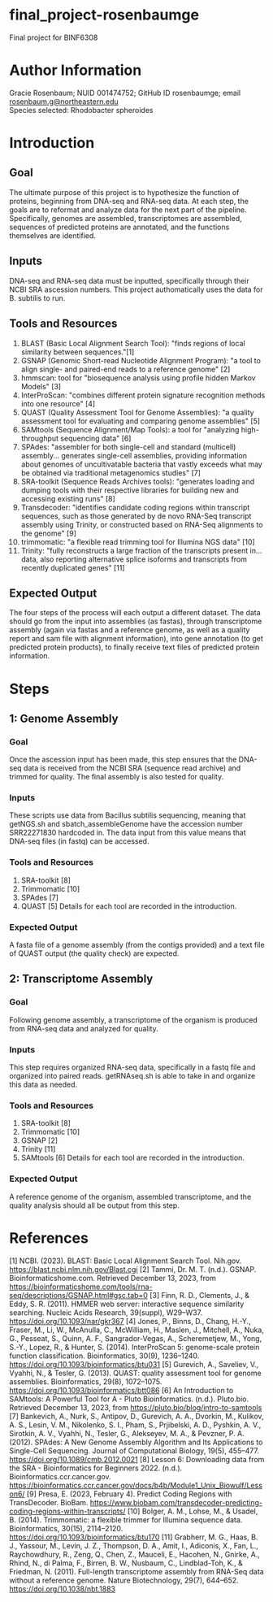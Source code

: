 # final_project-rosenbaumge
Final project for BINF6308

# Author Information
Gracie Rosenbaum; NUID 001474752; GitHub ID rosenbaumge; email rosenbaum.g@northeastern.edu <br/>
Species selected: Rhodobacter spheroides

# Introduction
## Goal
The ultimate purpose of this project is to hypothesize the function of proteins, beginning from DNA-seq and RNA-seq data. At each step, the goals are to reformat and analyze data for the next part of the pipeline. Specifically, genomes are assembled, transcriptomes are assembled, sequences of predicted proteins are annotated, and the functions themselves are identified.

## Inputs
DNA-seq and RNA-seq data must be inputted, specifically through their NCBI SRA ascession numbers. This project authomatically uses the data for B. subtilis to run.

## Tools and Resources
1. BLAST (Basic Local Alignment Search Tool): "finds regions of local similarity between sequences."[1]
2. GSNAP (Genomic Short-read Nucleotide Alignment Program): "a tool to align single- and paired-end reads to a reference genome" [2]
3. hmmscan: tool for "biosequence analysis using profile hidden Markov Models" [3]
4. InterProScan: "combines different protein signature recognition methods into one resource" [4] 
5. QUAST (Quality Assessment Tool for Genome Assemblies): "a quality assessment tool for evaluating and comparing genome assemblies" [5]
6. SAMtools (Sequence Alignment/Map Tools): a tool for "analyzing high-throughput sequencing data" [6]
7. SPAdes: "assembler for both single-cell and standard (multicell) assembly... generates single-cell assemblies, providing information about genomes of uncultivatable bacteria that vastly exceeds what may be obtained via traditional metagenomics studies" [7]
8. SRA-toolkit (Sequence Reads Archives tools): "generates loading and dumping tools with their respective libraries for building new and accessing existing runs" [8]
9. Transdecoder: "identifies candidate coding regions within transcript sequences, such as those generated by de novo RNA-Seq transcript assembly using Trinity, or constructed based on RNA-Seq alignments to the genome" [9]
10. trimmomatic: "a flexible read trimming tool for Illumina NGS data" [10]
11. Trinity: "fully reconstructs a large fraction of the transcripts present in... data, also reporting alternative splice isoforms and transcripts from recently duplicated genes" [11]

## Expected Output
The four steps of the process will each output a different dataset. The data should go from the input into assemblies (as fastas), through transcriptome assembly (again via fastas and a reference genome, as well as a quality report and sam file with alignment information), into gene annotation (to get predicted protein products), to finally receive text files of predicted protein information.

# Steps
## 1: Genome Assembly
### Goal
Once the ascession input has been made, this step ensures that the DNA-seq data is received from the NCBI SRA (sequence read archive) and trimmed for quality. The final assembly is also tested for quality.
### Inputs
These scripts use data from Bacillus subtilis sequencing, meaning that getNGS.sh and sbatch_assembleGenome have the accession number SRR22271830 hardcoded in. The data input from this value means that DNA-seq files (in fastq) can be accessed. 
### Tools and Resources
1. SRA-toolkit [8]
2. Trimmomatic [10]
3. SPAdes [7]
4. QUAST [5]
Details for each tool are recorded in the introduction.
### Expected Output
A fasta file of a genome assembly (from the contigs provided) and a text file of QUAST output (the quality check) are expected.

## 2: Transcriptome Assembly
### Goal
Following genome assembly, a transcriptome of the organism is produced from RNA-seq data and analyzed for quality. 
### Inputs
This step requires organized RNA-seq data, specifically in a fastq file and organized into paired reads. getRNAseq.sh is able to take in and organize this data as needed.
### Tools and Resources
1. SRA-toolkit [8]
2. Trimmomatic [10]
3. GSNAP [2]
4. Trinity [11]
5. SAMtools [6]
Details for each tool are recorded in the introduction.
### Expected Output
A reference genome of the organism, assembled transcriptome, and the quality analysis should all be output from this step.

# References
[1] NCBI. (2023). BLAST: Basic Local Alignment Search Tool. Nih.gov. https://blast.ncbi.nlm.nih.gov/Blast.cgi
[2] Tammi, Dr. M. T. (n.d.). GSNAP. Bioinformaticshome.com. Retrieved December 13, 2023, from https://bioinformaticshome.com/tools/rna-seq/descriptions/GSNAP.html#gsc.tab=0
[3] Finn, R. D., Clements, J., & Eddy, S. R. (2011). HMMER web server: interactive sequence similarity searching. Nucleic Acids Research, 39(suppl), W29–W37. https://doi.org/10.1093/nar/gkr367
[4] Jones, P., Binns, D., Chang, H.-Y., Fraser, M., Li, W., McAnulla, C., McWilliam, H., Maslen, J., Mitchell, A., Nuka, G., Pesseat, S., Quinn, A. F., Sangrador-Vegas, A., Scheremetjew, M., Yong, S.-Y., Lopez, R., & Hunter, S. (2014). InterProScan 5: genome-scale protein function classification. Bioinformatics, 30(9), 1236–1240. https://doi.org/10.1093/bioinformatics/btu031
[5] Gurevich, A., Saveliev, V., Vyahhi, N., & Tesler, G. (2013). QUAST: quality assessment tool for genome assemblies. Bioinformatics, 29(8), 1072–1075. https://doi.org/10.1093/bioinformatics/btt086
[6] An Introduction to SAMtools: A Powerful Tool for A - Pluto Bioinformatics. (n.d.). Pluto.bio. Retrieved December 13, 2023, from https://pluto.bio/blog/intro-to-samtools
[7] Bankevich, A., Nurk, S., Antipov, D., Gurevich, A. A., Dvorkin, M., Kulikov, A. S., Lesin, V. M., Nikolenko, S. I., Pham, S., Prjibelski, A. D., Pyshkin, A. V., Sirotkin, A. V., Vyahhi, N., Tesler, G., Alekseyev, M. A., & Pevzner, P. A. (2012). SPAdes: A New Genome Assembly Algorithm and Its Applications to Single-Cell Sequencing. Journal of Computational Biology, 19(5), 455–477. https://doi.org/10.1089/cmb.2012.0021
[8] Lesson 6: Downloading data from the SRA - Bioinformatics for Beginners 2022. (n.d.). Bioinformatics.ccr.cancer.gov. https://bioinformatics.ccr.cancer.gov/docs/b4b/Module1_Unix_Biowulf/Lesson6/
[9] Presa, E. (2023, February 4). Predict Coding Regions with TransDecoder. BioBam. https://www.biobam.com/transdecoder-predicting-coding-regions-within-transcripts/
[10] Bolger, A. M., Lohse, M., & Usadel, B. (2014). Trimmomatic: a flexible trimmer for Illumina sequence data. Bioinformatics, 30(15), 2114–2120. https://doi.org/10.1093/bioinformatics/btu170
[11] Grabherr, M. G., Haas, B. J., Yassour, M., Levin, J. Z., Thompson, D. A., Amit, I., Adiconis, X., Fan, L., Raychowdhury, R., Zeng, Q., Chen, Z., Mauceli, E., Hacohen, N., Gnirke, A., Rhind, N., di Palma, F., Birren, B. W., Nusbaum, C., Lindblad-Toh, K., & Friedman, N. (2011). Full-length transcriptome assembly from RNA-Seq data without a reference genome. Nature Biotechnology, 29(7), 644–652. https://doi.org/10.1038/nbt.1883
